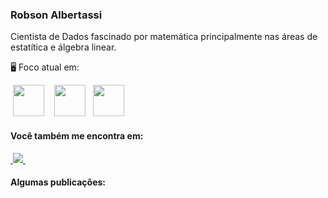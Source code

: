 ### Robson Albertassi

Cientista de Dados fascinado por matemática principalmente nas áreas de estatítica e álgebra linear.

🖥️ Foco atual em:
<div style = 'display: inline'> 
  &nbsp;<img src="https://cdn.jsdelivr.net/gh/devicons/devicon/icons/python/python-original-wordmark.svg" width = "50" height = "50" /> &nbsp;
  &nbsp;<img src="https://cdn.jsdelivr.net/gh/devicons/devicon/icons/postgresql/postgresql-original-wordmark.svg" width = "50" height = "50"/>&nbsp;
  &nbsp;<img src="https://cdn.jsdelivr.net/gh/devicons/devicon/icons/r/r-original.svg" width = "50" height = "50"/>&nbsp;
</div>



#### Você também me encontra em:
<a href="https://www.linkedin.com/in/robson-albertassi-434b16225/">
  &nbsp;<img src="https://img.shields.io/badge/linkedin-%230077B5.svg?style=for-the-badge&logo=linkedin&logoColor=white">&nbsp;
</a>



#### Algumas publicações:

          
          
          
          


